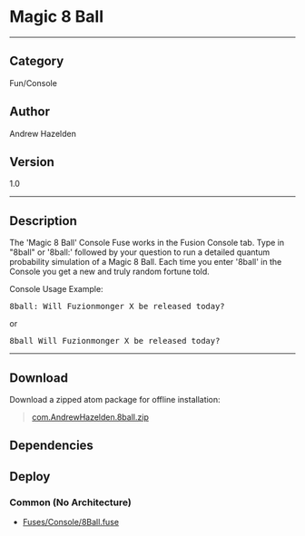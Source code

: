 # Magic 8 Ball
___

## Category
Fun/Console

## Author
Andrew Hazelden

## Version
1.0

___

## Description
<p>The 'Magic 8 Ball' Console Fuse works in the Fusion Console tab. Type in "8ball" or '8ball:' followed by your question to run a detailed quantum probability simulation of a Magic 8 Ball. Each time you enter '8ball' in the Console you get a new and truly random fortune told.</p>
	
<p>Console Usage Example:</p>

<pre>8ball: Will Fuzionmonger X be released today?</pre>

or

<pre>8ball Will Fuzionmonger X be released today?</pre>

___

## Download

Download a zipped atom package for offline installation:
> [com.AndrewHazelden.8ball.zip](https://gitlab.com/WeSuckLess/Reactor/-/archive/master/Reactor-master.zip?path=Atoms/com.AndrewHazelden.8ball)  

## Dependencies

## Deploy

### Common (No Architecture)

<ul>
<li><a href="https://gitlab.com/WeSuckLess/Reactor/-/blob/master/Atoms/com.AndrewHazelden.8ball/Fuses/Console/8Ball.fuse?ref_type=heads">Fuses/Console/8Ball.fuse</a></li>
</ul>

